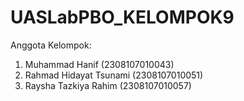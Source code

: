 # UASLabPBO_KELOMPOK9

Anggota Kelompok:
1. Muhammad Hanif (2308107010043)
2. Rahmad Hidayat Tsunami (2308107010051)
3. Raysha Tazkiya Rahim (2308107010057)
